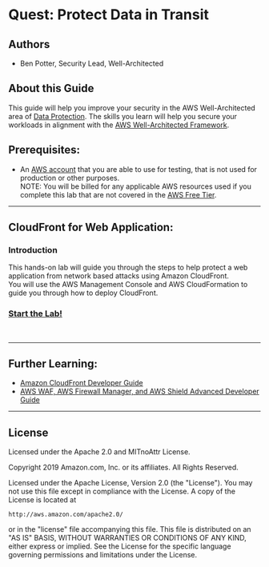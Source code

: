 ﻿# Quest: Protect Data in Transit

## Authors
- Ben Potter, Security Lead, Well-Architected

## About this Guide
This guide will help you improve your security in the AWS Well-Architected area of [Data Protection](https://wa.aws.amazon.com/wat.pillar.security.en.html#sec.daataprot). The skills you learn will help you secure your workloads in alignment with the [AWS Well-Architected Framework](https://aws.amazon.com/architecture/well-architected/).

## Prerequisites:
* An [AWS account](https://portal.aws.amazon.com/gp/aws/developer/registration/index.html) that you are able to use for testing, that is not used for production or other purposes.  
NOTE: You will be billed for any applicable AWS resources used if you complete this lab that are not covered in the [AWS Free Tier](https://aws.amazon.com/free/).

***

## CloudFront for Web Application:
### Introduction
This hands-on lab will guide you through the steps to help protect a web application from network based attacks using Amazon CloudFront.  
You will use the AWS Management Console and AWS CloudFormation to guide you through how to deploy CloudFront.
### [Start the Lab!](../200_CloudFront_for_Web_Application/README.md)  
<br>

***

## Further Learning:

* [Amazon CloudFront Developer Guide](https://docs.aws.amazon.com/AmazonCloudFront/latest/DeveloperGuide/Introduction.html)  
* [AWS WAF, AWS Firewall Manager, and AWS Shield Advanced Developer Guide](https://docs.aws.amazon.com/waf/latest/developerguide/waf-chapter.html)  

***

## License
Licensed under the Apache 2.0 and MITnoAttr License. 

Copyright 2019 Amazon.com, Inc. or its affiliates. All Rights Reserved.

Licensed under the Apache License, Version 2.0 (the "License"). You may not use this file except in compliance with the License. A copy of the License is located at

    http://aws.amazon.com/apache2.0/

or in the "license" file accompanying this file. This file is distributed on an "AS IS" BASIS, WITHOUT WARRANTIES OR CONDITIONS OF ANY KIND, either express or implied. See the License for the specific language governing permissions and limitations under the License.
